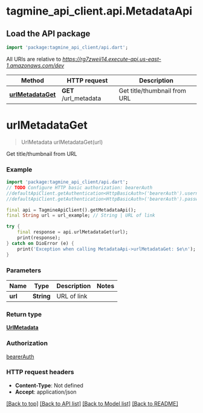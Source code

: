 # tagmine_api_client.api.MetadataApi

## Load the API package
```dart
import 'package:tagmine_api_client/api.dart';
```

All URIs are relative to *https://rg7zweii14.execute-api.us-east-1.amazonaws.com/dev*

Method | HTTP request | Description
------------- | ------------- | -------------
[**urlMetadataGet**](MetadataApi.md#urlmetadataget) | **GET** /url_metadata | Get title/thumbnail from URL


# **urlMetadataGet**
> UrlMetadata urlMetadataGet(url)

Get title/thumbnail from URL

### Example
```dart
import 'package:tagmine_api_client/api.dart';
// TODO Configure HTTP basic authorization: bearerAuth
//defaultApiClient.getAuthentication<HttpBasicAuth>('bearerAuth').username = 'YOUR_USERNAME'
//defaultApiClient.getAuthentication<HttpBasicAuth>('bearerAuth').password = 'YOUR_PASSWORD';

final api = TagmineApiClient().getMetadataApi();
final String url = url_example; // String | URL of link

try {
    final response = api.urlMetadataGet(url);
    print(response);
} catch on DioError (e) {
    print('Exception when calling MetadataApi->urlMetadataGet: $e\n');
}
```

### Parameters

Name | Type | Description  | Notes
------------- | ------------- | ------------- | -------------
 **url** | **String**| URL of link | 

### Return type

[**UrlMetadata**](UrlMetadata.md)

### Authorization

[bearerAuth](../README.md#bearerAuth)

### HTTP request headers

 - **Content-Type**: Not defined
 - **Accept**: application/json

[[Back to top]](#) [[Back to API list]](../README.md#documentation-for-api-endpoints) [[Back to Model list]](../README.md#documentation-for-models) [[Back to README]](../README.md)

